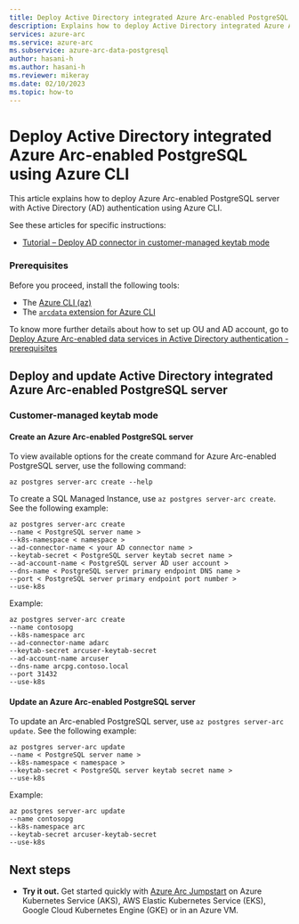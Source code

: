```yaml
---
title: Deploy Active Directory integrated Azure Arc-enabled PostgreSQL server using Azure CLI
description: Explains how to deploy Active Directory integrated Azure Arc-enabled PostgreSQL server using Azure CLI
services: azure-arc
ms.service: azure-arc
ms.subservice: azure-arc-data-postgresql
author: hasani-h
ms.author: hasani-h
ms.reviewer: mikeray
ms.date: 02/10/2023
ms.topic: how-to
---
```


# Deploy Active Directory integrated Azure Arc-enabled PostgreSQL using Azure CLI

This article explains how to deploy Azure Arc-enabled PostgreSQL server with Active Directory (AD) authentication using Azure CLI.

See these articles for specific instructions:

- [Tutorial – Deploy AD connector in customer-managed keytab mode](deploy-customer-managed-keytab-active-directory-connector.md)

### Prerequisites

Before you proceed, install the following tools:

- The [Azure CLI (az)](/cli/azure/install-azure-cli)
- The [`arcdata` extension for Azure CLI](install-arcdata-extension.md)

To know more further details about how to set up OU and AD account, go to [Deploy Azure Arc-enabled data services in Active Directory authentication - prerequisites](active-directory-prerequisites.md)


## Deploy and update Active Directory integrated Azure Arc-enabled PostgreSQL server

### Customer-managed keytab mode

#### Create an Azure Arc-enabled PostgreSQL server

To view available options for the create command for Azure Arc-enabled PostgreSQL server, use the following command:

```azurecli
az postgres server-arc create --help
```

To create a SQL Managed Instance, use `az postgres server-arc create`. See the following example:

```azurecli
az postgres server-arc create 
--name < PostgreSQL server name >  
--k8s-namespace < namespace > 
--ad-connector-name < your AD connector name > 
--keytab-secret < PostgreSQL server keytab secret name >  
--ad-account-name < PostgreSQL server AD user account >  
--dns-name < PostgreSQL server primary endpoint DNS name > 
--port < PostgreSQL server primary endpoint port number >
--use-k8s
```

Example:

```azurecli
az postgres server-arc create 
--name contosopg 
--k8s-namespace arc 
--ad-connector-name adarc 
--keytab-secret arcuser-keytab-secret
--ad-account-name arcuser 
--dns-name arcpg.contoso.local
--port 31432
--use-k8s
```

#### Update an Azure Arc-enabled PostgreSQL server

To update an Arc-enabled PostgreSQL server, use `az postgres server-arc update`. See the following example:

```azurecli
az postgres server-arc update 
--name < PostgreSQL server name >  
--k8s-namespace < namespace > 
--keytab-secret < PostgreSQL server keytab secret name >  
--use-k8s
```

Example:

```azurecli
az postgres server-arc update 
--name contosopg 
--k8s-namespace arc 
--keytab-secret arcuser-keytab-secret
--use-k8s
```

## Next steps
- **Try it out.** Get started quickly with [Azure Arc Jumpstart](https://github.com/microsoft/azure_arc#azure-arc-enabled-data-services) on Azure Kubernetes Service (AKS), AWS Elastic Kubernetes Service (EKS), Google Cloud Kubernetes Engine (GKE) or in an Azure VM. 

